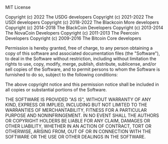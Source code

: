 MIT License

Copyright (c) 2022 The USDG developers
Copyright (c) 2021-2022 The USDI developers
Copyright (c) 2018-2022 The Blackcoin More developers
Copyright (c) 2014-2018 The BlackCoin Developers
Copyright (c) 2013-2014 The NovaCoin Developers
Copyright (c) 2011-2013 The Peercoin Developers
Copyright (c) 2009-2016 The Bitcoin Core developers

Permission is hereby granted, free of charge, to any person obtaining a copy
of this software and associated documentation files (the "Software"), to deal
in the Software without restriction, including without limitation the rights
to use, copy, modify, merge, publish, distribute, sublicense, and/or sell
copies of the Software, and to permit persons to whom the Software is
furnished to do so, subject to the following conditions:

The above copyright notice and this permission notice shall be included in all
copies or substantial portions of the Software.

THE SOFTWARE IS PROVIDED "AS IS", WITHOUT WARRANTY OF ANY KIND, EXPRESS OR
IMPLIED, INCLUDING BUT NOT LIMITED TO THE WARRANTIES OF MERCHANTABILITY,
FITNESS FOR A PARTICULAR PURPOSE AND NONINFRINGEMENT. IN NO EVENT SHALL THE
AUTHORS OR COPYRIGHT HOLDERS BE LIABLE FOR ANY CLAIM, DAMAGES OR OTHER
LIABILITY, WHETHER IN AN ACTION OF CONTRACT, TORT OR OTHERWISE, ARISING FROM,
OUT OF OR IN CONNECTION WITH THE SOFTWARE OR THE USE OR OTHER DEALINGS IN THE
SOFTWARE.